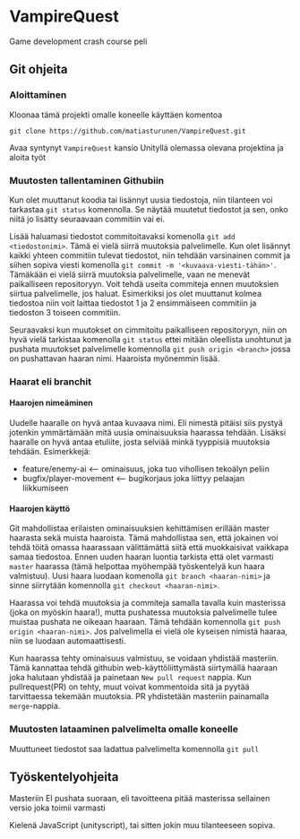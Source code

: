 # VampireQuest

Game development crash course peli

## Git ohjeita

### Aloittaminen

Kloonaa tämä projekti omalle koneelle käyttäen komentoa 

``git clone https://github.com/matiasturunen/VampireQuest.git``

Avaa syntynyt `VampireQuest` kansio Unityllä olemassa olevana projektina ja aloita työt

### Muutosten tallentaminen Githubiin

Kun olet muuttanut koodia tai lisännyt uusia tiedostoja, niin tilanteen voi tarkastaa `git status` komennolla. Se näytää muutetut tiedostot ja sen, onko niitä jo lisätty seuraavaan commitiin vai ei.

Lisää haluamasi tiedostot commitoitavaksi komenolla `git add <tiedostonimi>`. Tämä ei vielä siirrä muutoksia palvelimelle.
Kun olet lisännyt kaikki yhteen commitiin tulevat tiedostot, niin tehdään varsinainen commit ja siihen sopiva viesti komenolla `git commit -m '<kuvaava-viesti-tähän>'`. Tämäkään ei vielä siirrä muutoksia palvelimelle, vaan ne menevät paikalliseen repositoryyn. Voit tehdä useita commiteja ennen muutoksien siirtua palvelimelle, jos haluat. Esimerkiksi jos olet muuttanut kolmea tiedostoa niin voit laittaa tiedostot 1 ja 2 ensimmäiseen commitiin ja tiedoston 3 toiseen commitiin.

Seuraavaksi kun muutokset on cimmitoitu paikalliseen repositoryyn, niin on hyvä vielä tarkistaa komenolla `git status` ettei mitään oleellista unohtunut ja pushata muutokset palvelimelle komennolla `git push origin <branch>` jossa <branch> on pushattavan haaran nimi. Haaroista myönemmin lisää.

### Haarat eli branchit

#### Haarojen nimeäminen

Uudelle haaralle on hyvä antaa kuvaava nimi. Eli nimestä pitäisi siis pystyä jotenkin ymmärtämään mitä uusia ominaisuuksia haarassa tehdään. Lisäksi haaralle on hyvä antaa etuliite, josta selviää minkä tyyppisiä muutoksia tehdään. Esimerkkejä:

- feature/enemy-ai <-- ominaisuus, joka tuo vihollisen tekoälyn peliin
- bugfix/player-movement <-- bugikorjaus joka liittyy pelaajan liikkumiseen

#### Haarojen käyttö

Git mahdollistaa erilaisten ominaisuuksien kehittämisen erillään master haarasta sekä muista haaroista. Tämä mahdollistaa sen, että jokainen voi tehdä töitä omassa haarassaan välittämättä siitä että muokkaisivat vaikkapa samaa tiedostoa.
Ennen uuden haaran luontia tarkista että olet varmasti `master` haarassa (tämä helpottaa myöhempää työskentelyä kun haara valmistuu). Uusi haara luodaan komenolla `git branch <haaran-nimi>` ja sinne siirrytään komennolla `git checkout <haaran-nimi>`.

Haarassa voi tehdä muutoksia ja commiteja samalla tavalla kuin masterissa (joka on myöskin haara!), mutta pushatessa muutoksia palvelimelle tulee muistaa pushata ne oikeaan haaraan. Tämä tehdään komennolla `git push origin <haaran-nimi>`. Jos palvelimella ei vielä ole kyseisen nimistä haaraa, niin se luodaan automaattisesti.

Kun haarassa tehty ominaisuus valmistuu, se voidaan yhdistää masteriin. Tämä kannattaa tehdä githubin web-käyttöliittymästä siirtymällä haaraan joka halutaan yhdistää ja painetaan `New pull request` nappia. Kun pullrequest(PR) on tehty, muut voivat kommentoida sitä ja pyytää tarvittaessa tekemään muutoksia. PR yhdistetään masteriin painamalla `merge`-nappia.

### Muutosten lataaminen palvelimelta omalle koneelle

Muuttuneet tiedostot saa ladattua palvelimelta komennolla `git pull`

## Työskentelyohjeita

Masteriin EI pushata suoraan, eli tavoitteena pitää masterissa sellainen versio joka toimii varmasti

Kielenä JavaScript (unityscript), tai sitten jokin muu tilanteeseen sopiva.




